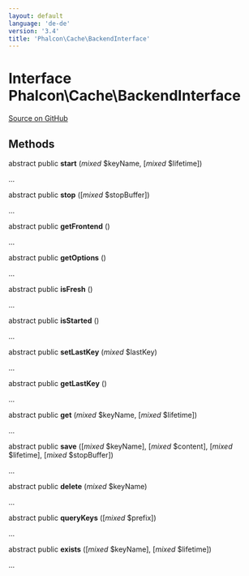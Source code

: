 ```yaml
---
layout: default
language: 'de-de'
version: '3.4'
title: 'Phalcon\Cache\BackendInterface'
---
```


# Interface **Phalcon\Cache\BackendInterface**

<a href="https://github.com/phalcon/cphalcon/tree/v3.4.0/phalcon/cache/backendinterface.zep" class="btn btn-default btn-sm">Source on GitHub</a>

## Methods

abstract public **start** (*mixed* $keyName, [*mixed* $lifetime])

...

abstract public **stop** ([*mixed* $stopBuffer])

...

abstract public **getFrontend** ()

...

abstract public **getOptions** ()

...

abstract public **isFresh** ()

...

abstract public **isStarted** ()

...

abstract public **setLastKey** (*mixed* $lastKey)

...

abstract public **getLastKey** ()

...

abstract public **get** (*mixed* $keyName, [*mixed* $lifetime])

...

abstract public **save** ([*mixed* $keyName], [*mixed* $content], [*mixed* $lifetime], [*mixed* $stopBuffer])

...

abstract public **delete** (*mixed* $keyName)

...

abstract public **queryKeys** ([*mixed* $prefix])

...

abstract public **exists** ([*mixed* $keyName], [*mixed* $lifetime])

...